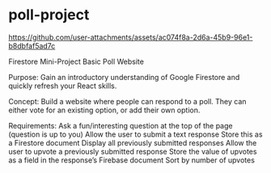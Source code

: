 # poll-project

https://github.com/user-attachments/assets/ac074f8a-2d6a-45b9-96e1-b8dbfaf5ad7c

Firestore Mini-Project
Basic Poll Website

Purpose: Gain an introductory understanding of Google Firestore and quickly refresh your React skills.

Concept: Build a website where people can respond to a poll. They can either vote for an existing option, or add their own option.

Requirements:
Ask a fun/interesting question at the top of the page (question is up to you)
Allow the user to submit a text response
Store this as a Firestore document
Display all previously submitted responses
Allow the user to upvote a previously submitted response
Store the value of upvotes as a field in the response’s Firebase document
Sort by number of upvotes
